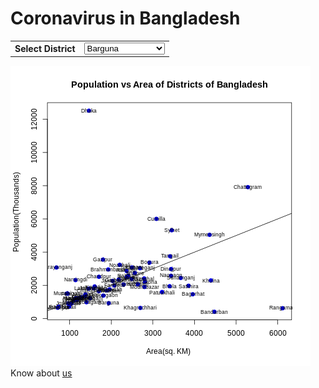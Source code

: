 # Coronavirus in Bangladesh
<div>
  <table>
    <tr>
    <td>
      <b>Select District</b>
    </td>
    <td>
      <select id="districts">
<option>Barguna</option>
<option>Barishal</option>
<option>Bhola</option>
<option>Jhalokati</option>
<option>Patuakhali</option>
<option>Pirojpur</option>
<option>Bandarban</option>
<option>Brahmanbaria</option>
<option>Chandpur</option>
<option>Chattogram</option>
<option>Cumilla</option>
<option>Cox's Bazar</option>
<option>Feni</option>
<option>Khagrachhari</option>
<option>Lakshmipur</option>
<option>Noakhali</option>
<option>Rangamati</option>
<option>Dhaka</option>
<option>Faridpur</option>
<option>Gazipur</option>
<option>Gopalganj</option>
<option>Kishoreganj</option>
<option>Madaripur</option>
<option>Manikganj</option>
<option>Munshiganj</option>
<option>Narayanganj</option>
<option>Narsingdi</option>
<option>Rajbari</option>
<option>Shariatpur</option>
<option>Tangail</option>
<option>Bagerhat</option>
<option>Chuadanga</option>
<option>Jashore</option>
<option>Jhenaidah</option>
<option>Khulna</option>
<option>Kushtia</option>
<option>Magura</option>
<option>Meherpur</option>
<option>Narail</option>
<option>Satkhira</option>
<option>Jamalpur</option>
<option>Mymensingh</option>
<option>Netrokona</option>
<option>Sherpur</option>
<option>Bogura</option>
<option>Joypurhat</option>
<option>Naogaon</option>
<option>Natore</option>
<option>Chapainawabganj</option>
<option>Pabna</option>
<option>Rajshahi</option>
<option>Sirajganj</option>
<option>Dinajpur</option>
<option>Gaibandha</option>
<option>Kurigram</option>
<option>Lalmonirhat</option>
<option>Nilphamari</option>
<option>Panchagarh</option>
<option>Rangpur</option>
<option>Thakurgaon</option>
<option>Habiganj</option>
<option>Moulvibazar</option>
<option>Sunamganj</option>
<option>Sylhet</option>
      </select>
    </td>
    </tr>
  </table>
  <div id="visualization-part">
    <img src="https://github.com/IIT-NSTU/corona-virus-bd/raw/master/Population_Density_Plot_bd.png" id="data-image"/>
  <div>  
  
</div>
Know about <a href=https://iit-nstu.github.io/corona-virus-bd/contact-us.html>us</a>
